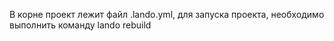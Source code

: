 В корне проект лежит файл .lando.yml, для запуска проекта, необходимо выполнить команду lando rebuild
